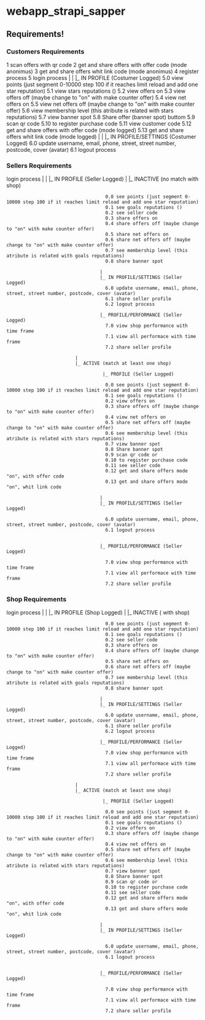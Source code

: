 # webapp_strapi_sapper

## Requirements!

### Customers Requirements

1 scan offers with qr code
2 get and share offers with offer code (mode anonimus)
3 get and share offers whit link code (mode anonimus)
4 register process
5 login process
                |
                |
                |_ IN PROFILE (Costumer Logged)
                  5.0 view points (just segment 0-10000 step 100 if it reaches limit reload and add one star reputation)
                  5.1 view stars reputations ()
                  5.2 view offers on
                  5.3 view offers off (maybe change to "on" with make counter offer)
                  5.4 view net offers on
                  5.5 view net offers off (maybe change to "on" with make counter offer)
                  5.6 view membership level (this atribute is related with stars reputations)
                  5.7 view banner spot 
                  5.8 Share offer (banner spot) buttom
                  5.9 scan qr code
                  5.10 to register purchase code
                  5.11 view customer code
                  5.12 get and share offers with offer code (mode logged)
                  5.13 get and share offers whit link code (mode logged)
                |
                |
                |_ IN PROFILE/SETTINGS (Costumer Logged)
                  6.0 update username, email, phone, street, street number, postcode, cover (avatar)
                  6.1 logout process
 
### Sellers Requirements

login process
                |
                |
                |_ IN PROFILE (Seller Logged)
                             | 
                             |_ INACTIVE (no match with shop)
                             
                                        0.0 see points (just segment 0-10000 step 100 if it reaches limit reload and add one star reputation)
                                        0.1 see goals reputations ()
                                        0.2 see seller code
                                        0.3 share offers on
                                        0.4 share offers off (maybe change to "on" with make counter offer)
                                        0.5 share net offers on
                                        0.6 share net offers off (maybe change to "on" with make counter offer)
                                        0.7 see membership level (this atribute is related with goals reputations)
                                        0.8 share banner spot
                                       
                                      |
                                      |_ IN PROFILE/SETTINGS (Seller Logged)
                                        6.0 update username, email, phone, street, street number, postcode, cover (avatar)
                                        6.1 share seller profile
                                        6.2 logout process
                                        
                                      |_ PROFILE/PERFORMANCE (Seller Logged)
                                        7.0 view shop performance with time frame
                                        7.1 view all performace with time frame
                                        7.2 share seller profile
                               
                             | 
                             |_ ACTIVE (match at least one shop)
                                       
                                       |_ PROFILE (Seller Logged)
                                       
                                        0.0 see points (just segment 0-10000 step 100 if it reaches limit reload and add one star reputation)
                                        0.1 see goals reputations ()
                                        0.2 view offers on
                                        0.3 share offers off (maybe change to "on" with make counter offer)
                                        0.4 view net offers on
                                        0.5 share net offers off (maybe change to "on" with make counter offer)
                                        0.6 see membership level (this atribute is related with stars reputations)
                                        0.7 view banner spot 
                                        0.8 Share banner spot
                                        0.9 scan qr code or 
                                        0.10 to register purchase code
                                        0.11 see seller code
                                        0.12 get and share offers mode "on", with offer code 
                                        0.13 get and share offers mode "on", whit link code

                                      |
                                      |_ IN PROFILE/SETTINGS (Seller Logged)
                                      
                                        6.0 update username, email, phone, street, street number, postcode, cover (avatar)
                                        6.1 logout process
                                    
                                      
                                      |_ PROFILE/PERFORMANCE (Seller Logged)
                                      
                                        7.0 view shop performance with time frame
                                        7.1 view all performace with time frame
                                        7.2 share seller profile
                                        
### Shop Requirements

login process
                |
                |
                |_ IN PROFILE (Shop Logged)
                             | 
                             |_ INACTIVE ( with shop)
                             
                                        0.0 see points (just segment 0-10000 step 100 if it reaches limit reload and add one star reputation)
                                        0.1 see goals reputations ()
                                        0.2 see seller code
                                        0.3 share offers on
                                        0.4 share offers off (maybe change to "on" with make counter offer)
                                        0.5 share net offers on
                                        0.6 share net offers off (maybe change to "on" with make counter offer)
                                        0.7 see membership level (this atribute is related with goals reputations)
                                        0.8 share banner spot
                                       
                                      |
                                      |_ IN PROFILE/SETTINGS (Seller Logged)
                                        6.0 update username, email, phone, street, street number, postcode, cover (avatar)
                                        6.1 share seller profile
                                        6.2 logout process
                                        
                                      |_ PROFILE/PERFORMANCE (Seller Logged)
                                        7.0 view shop performance with time frame
                                        7.1 view all performace with time frame
                                        7.2 share seller profile
                               
                             | 
                             |_ ACTIVE (match at least one shop)
                                       
                                       |_ PROFILE (Seller Logged)
                                       
                                        0.0 see points (just segment 0-10000 step 100 if it reaches limit reload and add one star reputation)
                                        0.1 see goals reputations ()
                                        0.2 view offers on
                                        0.3 share offers off (maybe change to "on" with make counter offer)
                                        0.4 view net offers on
                                        0.5 share net offers off (maybe change to "on" with make counter offer)
                                        0.6 see membership level (this atribute is related with stars reputations)
                                        0.7 view banner spot 
                                        0.8 Share banner spot
                                        0.9 scan qr code or 
                                        0.10 to register purchase code
                                        0.11 see seller code
                                        0.12 get and share offers mode "on", with offer code 
                                        0.13 get and share offers mode "on", whit link code

                                      |
                                      |_ IN PROFILE/SETTINGS (Seller Logged)
                                      
                                        6.0 update username, email, phone, street, street number, postcode, cover (avatar)
                                        6.1 logout process
                                    
                                      
                                      |_ PROFILE/PERFORMANCE (Seller Logged)
                                      
                                        7.0 view shop performance with time frame
                                        7.1 view all performace with time frame
                                        7.2 share seller profile
                                        
                                        
                                        
